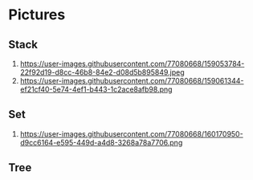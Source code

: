 # Pictures
## Stack
1. https://user-images.githubusercontent.com/77080668/159053784-22f92d19-d8cc-46b8-84e2-d08d5b895849.jpeg
2. https://user-images.githubusercontent.com/77080668/159061344-ef21cf40-5e74-4ef1-b443-1c2ace8afb98.png
## Set
1. https://user-images.githubusercontent.com/77080668/160170950-d9cc6164-e595-449d-a4d8-3268a78a7706.png
## Tree
